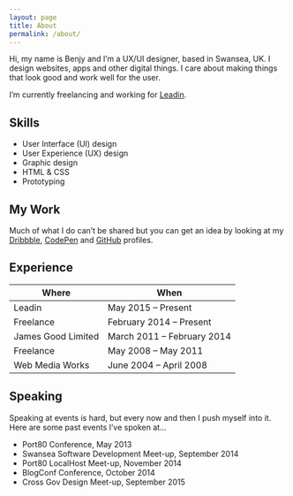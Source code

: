```yaml
---
layout: page
title: About
permalink: /about/
---
```


Hi, my name is Benjy and I’m a UX/UI designer, based in Swansea, UK. I design websites, apps and other digital things. I care about making things that look good and work well for the user.

I’m currently freelancing and working for [Leadin](http://leadin.co.uk/).

## Skills

- User Interface (UI) design
- User Experience (UX) design
- Graphic design
- HTML & CSS
- Prototyping

## My Work

Much of what I do can’t be shared but you can get an idea by looking at my [Dribbble](https://dribbble.com/benjystanton), [CodePen](http://codepen.io/benjystanton/) and [GitHub](https://github.com/benjystanton/) profiles.

## Experience

Where | When
----- | -------------------
Leadin | May 2015 – Present
Freelance | February 2014 – Present
James Good Limited | March 2011 – February 2014
Freelance | May 2008 – May 2011
Web Media Works | June 2004 – April 2008

## Speaking

Speaking at events is hard, but every now and then I push myself into it. Here are some past events I’ve spoken at…

- Port80 Conference, May 2013
- Swansea Software Development Meet-up, September 2014
- Port80 LocalHost Meet-up, November 2014
- BlogConf Conference, October 2014
- Cross Gov Design Meet-up, September 2015